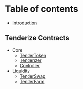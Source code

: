 # Table of contents

* [Introduction](README.md)

## Tenderize Contracts

* Core
  * [TenderToken](../tenderize-contracts/token/tendertoken.md)
  * [Tenderizer](../tenderize-contracts/tenderizer/tenderizer.md)
  * [Controller](../tenderize-contracts/controller.md)
* Liquidity
  * [TenderSwap](../tenderize-contracts/liquidity/tenderswap.md)
  * [TenderFarm](../tenderize-contracts/liquidity/tenderfarm.md)
